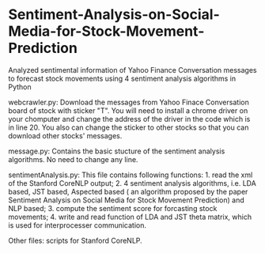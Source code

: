 # Sentiment-Analysis-on-Social-Media-for-Stock-Movement-Prediction
Analyzed sentimental information of Yahoo Finance Conversation messages to forecast stock movements using 4 sentiment analysis algorithms in Python

webcrawler.py: Download the messages from Yahoo Finace Conversation board of stock with sticker "T". You will need to install a chrome driver on your chomputer and change the address of the driver in the code which is in line 20. You also can change the sticker to other stocks so that you can download other stocks' messages.

message.py: Contains the basic stucture of the sentiment analysis algorithms. No need to change any line.

sentimentAnalysis.py: This file contains following functions: 1. read the xml of the Stanford CoreNLP output; 2. 4 sentiment analysis algorithms, i.e. LDA based, JST based, Aspected based ( an algorithm proposed by the paper Sentiment Analysis on Social Media for Stock Movement Prediction) and NLP based; 3. compute the sentiment score for forcasting stock movements; 4. write and read function of LDA and JST theta matrix, which is used for interprocesser communication.

Other files: scripts for Stanford CoreNLP.
